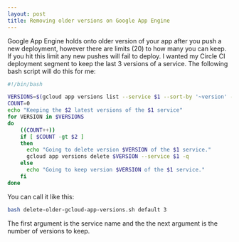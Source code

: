 ```yaml
---
layout: post
title: Removing older versions on Google App Engine
---
```


Google App Engine holds onto older version of your app after you push a new
deployment, however there are limits (20) to how many you can keep. If you
hit this limit any new pushes will fail to deploy. I wanted my Circle CI
deployment segment to keep the last 3 versions of a service. The following
bash script will do this for me:

```bash
#!/bin/bash

VERSIONS=$(gcloud app versions list --service $1 --sort-by '~version' --format 'value(version.id)')
COUNT=0
echo "Keeping the $2 latest versions of the $1 service"
for VERSION in $VERSIONS
do
    ((COUNT++))
    if [ $COUNT -gt $2 ]
    then
      echo "Going to delete version $VERSION of the $1 service."
      gcloud app versions delete $VERSION --service $1 -q
    else
      echo "Going to keep version $VERSION of the $1 service."
    fi
done
```

You can call it like this:

```bash
bash delete-older-gcloud-app-versions.sh default 3
```

The first argument is the service name and the the next argument is the number
of versions to keep.
